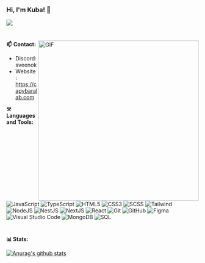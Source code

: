### Hi, I'm Kuba! 👋
![](https://komarev.com/ghpvc/?username=sveenxx&label=PROFILE+VIEWS)
#

<img align="right" alt="GIF" width="420px" src="https://media.giphy.com/media/836HiJc7pgzy8iNXCn/giphy.gif"/>

**📫 Contact:**

- Discord: sveenok
- Website: https://capybaralab.com

**⚒ Languages and Tools:**

![JavaScript](https://img.shields.io/badge/-JavaScript-black?style=flat&logo=javascript) 
![TypeScript](https://img.shields.io/badge/-TypeScript-black?style=flat&logo=typescript) 
![HTML5](https://img.shields.io/badge/-HTML-black?style=flat&logo=HTML5) 
![CSS3](https://img.shields.io/badge/-CSS-black?style=flat&logo=CSS3)
![SCSS](https://img.shields.io/badge/-SCSS-black?style=flat&logo=sass)
![Tailwind](https://img.shields.io/badge/-Tailwind-black?style=flat&logo=TailwindCSS)
![NodeJS](https://img.shields.io/badge/-NodeJS-black?style=flat&logo=Node.js)
![NestJS](https://img.shields.io/badge/-Fastify-black?style=flat&logo=fastify)
![NextJS](https://img.shields.io/badge/-NextJS-black?style=flat&logo=next.js)
![React](https://img.shields.io/badge/-React-black?style=flat&logo=react) 
![Git](https://img.shields.io/badge/-Git-black?style=flat&logo=git)
![GitHub](https://img.shields.io/badge/-Github-black?style=flat&logo=github)
![Figma](https://img.shields.io/badge/-Figma-black?style=flat&logo=figma)
![Visual Studio Code](https://img.shields.io/badge/-Visual%20Studio%20Code-black?style=flat&logo=visual-studio-code)
![MongoDB](https://img.shields.io/badge/-MongoDB-black?style=flat&logo=mongodb)
![SQL](https://img.shields.io/badge/-sql-black?style=flat&logo=mysql)

#
**📊 Stats:**

[![Anurag's github stats](https://github-readme-stats.vercel.app/api?username=sveenxx&show_icons=true&theme=tokyonight)](https://github.com/sveenxx/github-readme-stats)
